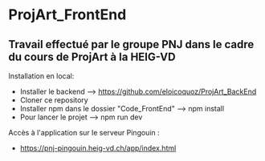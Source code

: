 # ProjArt_FrontEnd

## Travail effectué par le groupe PNJ dans le cadre du cours de ProjArt à la HEIG-VD

Installation en local: 
- Installer le backend --> https://github.com/eloicoquoz/ProjArt_BackEnd
- Cloner ce repository 
- Installer npm dans le dossier "Code_FrontEnd" --> npm install
- Pour lancer le projet --> npm run dev


Accès à l'application sur le serveur Pingouin : 
- https://pnj-pingouin.heig-vd.ch/app/index.html
